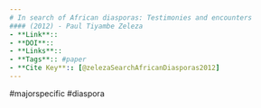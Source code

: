 ```yaml
---
# In search of African diasporas: Testimonies and encounters
#### (2012) - Paul Tiyambe Zeleza
- **Link**:: 
- **DOI**:: 
- **Links**:: 
- **Tags**:: #paper
- **Cite Key**:: [@zelezaSearchAfricanDiasporas2012]
---
```

#majorspecific #diaspora 
